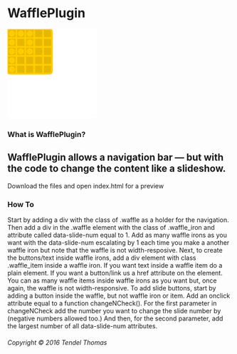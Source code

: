 # WafflePlugin 
![alt text](https://github.com/TendelTWeb/WafflePlugin/blob/master/logo.png "logo")
### What is WafflePlugin?
WafflePlugin allows a navigation bar — but with the code to change the content like a slideshow. 
---
Download the files and open index.html for a preview
### How To
Start by adding a div with the class of .waffle as a holder for the navigation. Then add a div in the .waffle element with the class of .waffle_iron and attribute called data-slide-num equal to 1. Add as many waffle irons as you want with the data-slide-num escalating by 1 each time you make a another waffle iron but note that the waffle is not width-resposive. 
Next, to create the buttons/text inside waffle irons, add a div element with class .waffle_item inside a waffle iron. If you want text inside a waffle item do a plain <a> element. If you want a button/link us a href attribute on the <a> element. You can as many waffle items inside waffle irons as you want but, once again, the waffle is not width-responsive. 
To add slide buttons, start by adding a button inside the waffle, but not waffle iron or item. Add an onclick attribute equal to a function changeNCheck(). For the first parameter in changeNCheck add the number you want to change the slide number by (negative numbers allowed too.) And then, for the second parameter, add the largest number of all data-slide-num attributes.



###### Copyright © 2016 Tendel Thomas
